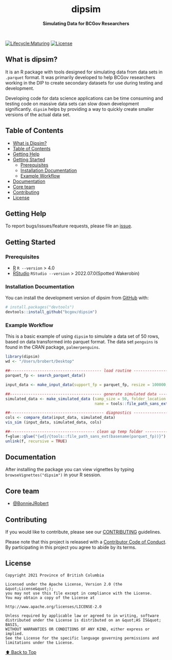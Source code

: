 
<!-- README.md is generated from README.Rmd. Please edit that file -->

<div align="center">

<br>
<h1>
dipsim
</h1>

<strong>Simulating Data for BCGov Researchers</strong>

</div>

<br>

<!-- badges: start -->

[![Lifecycle:Maturing](https://img.shields.io/badge/Lifecycle-Maturing-007EC6)](https://github.com/bcgov/repomountie/blob/master/doc/lifecycle-badges.md)
[![License](https://img.shields.io/badge/License-Apache%202.0-blue.svg)](https://opensource.org/licenses/Apache-2.0)
<!-- badges: end -->

## What is dipsim?

It is an R package with tools designed for simulating data from data
sets in `.parquet` format. It was primarily developed to help BCGov
researchers working in the DIP to create secondary datasets for use
during testing and development.

Developing code for data science applications can be time consuming and
testing code on massive data sets can slow down development
significantly. `dipsim` helps by providing a way to quickly create
smaller versions of the actual data set.

## Table of Contents

-   [What is Dipsim?](#what-is-dipsim)
-   [Table of Contents](#table-of-contents)
-   [Getting Help](#getting-help)
-   [Getting Started](#getting-started)
    -   [Prerequisites](#prerequisites)
    -   [Installation Documentation](#installation-documentation)
    -   [Example Workflow](#example-workflow)
-   [Documentation](#dcoumentation)
-   [Core team](#core-team)
-   [Contributing](#contributing)
-   [License](#license)

## Getting Help

To report bugs/issues/feature requests, please file an
[issue](https://github.com/bcgov/dipsim/issues).


## Getting Started

### Prerequisites

-   [R](https://www.r-project.org) `R --version` \> 4.0
-   [RStudio](https://posit.co/products/open-source/rstudio-server/)
    `RStudio --version` \> 2022.07.0(Spotted Wakerobin)

### Installation Documentation

You can install the development version of dipsim from
[GitHub](https://github.com/) with:

``` r
# install.packages("devtools")
devtools::install_github("bcgov/dipsim")
```

### Example Workflow

This is a basic example of using `dipsim` to simulate a data set of 50
rows, based on data transformed into parquet format. The data set
`penguins` is found in the CRAN package, `palmerpenguins`.

``` r
library(dipsim)
wd <- "/Users/brobert/Desktop"
```

``` r
##---------------------------------------- load routine --------------------------------------------------
parquet_fp <- search_parquet_data()

input_data <- make_input_data(support_fp = parquet_fp, resize = 100000, folder_location = wd)

```

``` r
##---------------------------------------- generate simulated data ---------------------------------------
simulated_data <- make_simulated_data (samp_size = 50, folder_location = wd, dataset_size = 1000
                                       name = tools::file_path_sans_ext(basename(parquet_fp)))
```

``` r
##----------------------------------------- diagnostics --------------------------------------------------
cols <- compare_data(input_data, simulated_data)
vis_sim (input_data, simulated_data, cols) 
```

``` r
##------------------------------------- clean up temp folder ---------------------------------------------
f=glue::glue("{wd}/{tools::file_path_sans_ext(basename(parquet_fp))}")
unlink(f, recursive = TRUE)
```

## Documentation

After installing the package you can view vignettes by typing
`browseVignettes("dipsim")` in your R session.

## Core team

-   [@BonnieJRobert](https://github.com/BonnieJRobert)

## Contributing

If you would like to contribute, please see our
[CONTRIBUTING](CONTRIBUTING.md) guidelines.

Please note that this project is released with a [Contributor Code of
Conduct](CODE_OF_CONDUCT.md). By participating in this project you agree
to abide by its terms.

## License

    Copyright 2021 Province of British Columbia

    Licensed under the Apache License, Version 2.0 (the &quot;License&quot;);
    you may not use this file except in compliance with the License.
    You may obtain a copy of the License at

    http://www.apache.org/licenses/LICENSE-2.0

    Unless required by applicable law or agreed to in writing, software distributed under the License is distributed on an &quot;AS IS&quot; BASIS,
    WITHOUT WARRANTIES OR CONDITIONS OF ANY KIND, either express or implied.
    See the License for the specific language governing permissions and limitations under the License.

[⬆ Back to Top](#table-of-contents)
